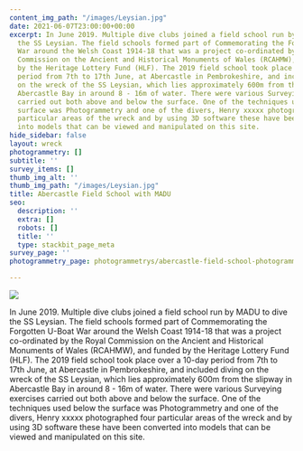 ```yaml
---
content_img_path: "/images/Leysian.jpg"
date: 2021-06-07T23:00:00+00:00
excerpt: In June 2019. Multiple dive clubs joined a field school run by MADU to dive
  the SS Leysian. The field schools formed part of Commemorating the Forgotten U-Boat
  War around the Welsh Coast 1914-18 that was a project co-ordinated by the Royal
  Commission on the Ancient and Historical Monuments of Wales (RCAHMW), and funded
  by the Heritage Lottery Fund (HLF). The 2019 field school took place over a 10-day
  period from 7th to 17th June, at Abercastle in Pembrokeshire, and included diving
  on the wreck of the SS Leysian, which lies approximately 600m from the slipway in
  Abercastle Bay in around 8 - 16m of water. There were various Surveying exercises
  carried out both above and below the surface. One of the techniques used below the
  surface was Photogrammetry and one of the divers, Henry xxxxx photographed four
  particular areas of the wreck and by using 3D software these have been converted
  into models that can be viewed and manipulated on this site.
hide_sidebar: false
layout: wreck
photogrammetry: []
subtitle: ''
survey_items: []
thumb_img_alt: ''
thumb_img_path: "/images/Leysian.jpg"
title: Abercastle Field School with MADU
seo:
  description: ''
  extra: []
  robots: []
  title: ''
  type: stackbit_page_meta
survey_page: ''
photogrammetry_page: photogrammetrys/abercastle-field-school-photogrammetry.md

---
```

![](https://cdn.forestry.io/res2/kn3R3UEt1TucS8tkAPq9uiqbY8JutdQLz-KV4pl3iK8/fit/512/512/sm/0/aHR0cHM6Ly9hcHAu/Zm9yZXN0cnkuaW8v/cmFpbHMvYWN0aXZl/X3N0b3JhZ2UvYmxv/YnMvZXlKZmNtRnBi/SE1pT25zaWJXVnpj/MkZuWlNJNklrSkJh/SEJDUmprNGQzY3dQ/U0lzSW1WNGNDSTZi/blZzYkN3aWNIVnlJ/am9pWW14dllsOXBa/Q0o5ZlE9PS0tNjFm/MzU4NmI1ODJhYTlj/NzdkZDg1ZjZjMTMw/NWYyY2Q1NGRlYzJh/Mi9MZXlzaWFuLmpw/Zw)



In June 2019. Multiple dive clubs joined a field school run by MADU to dive the SS Leysian. The field schools formed part of Commemorating the Forgotten U-Boat War around the Welsh Coast 1914-18 that was a project co-ordinated by the Royal Commission on the Ancient and Historical Monuments of Wales (RCAHMW), and funded by the Heritage Lottery Fund (HLF). The 2019 field school took place over a 10-day period from 7th to 17th June, at Abercastle in Pembrokeshire, and included diving on the wreck of the SS Leysian, which lies approximately 600m from the slipway in Abercastle Bay in around 8 - 16m of water. There were various Surveying exercises carried out both above and below the surface. One of the techniques used below the surface was Photogrammetry and one of the divers, Henry xxxxx photographed four particular areas of the wreck and by using 3D software these have been converted into models that can be viewed and manipulated on this site.